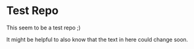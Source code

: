 # Test Repo

This seem to be a test repo ;)

It might be helpful to also know that the text in here could change soon.
